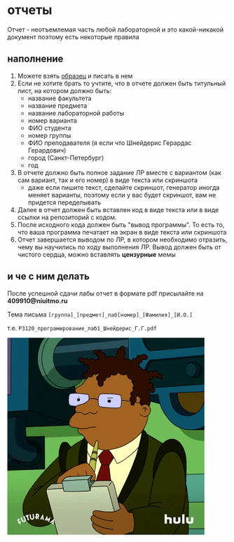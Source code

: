 # отчеты
Отчет - неотъемлемая часть любой лабораторной и это какой-никакой документ поэтому есть некоторые правила

## наполнение
1.  Можете взять [образец](https://docs.google.com/document/d/18I7KcVyP9uE0mOTq3IcqBSRNsCFRxNY_7Zh5Nh9Ix_U/edit?usp=sharing) и писать в нем
2.  Если не хотите брать то учтите, что в отчете должен быть титульный лист, на котором должно быть:
    - название факультета
    - название предмета
    - название лабораторной работы
    - номер варианта
    - ФИО студента
    - номер группы
    - ФИО преподавателя (я если что Шнейдерис Герардас Герардович)
    - город (Санкт-Петербург)
    - год
3. В отчете должно быть полное задание ЛР вместе с вариантом (как сам вариант, так и его номер) в виде текста или скриншота
    - даже если пишите текст, сделайте скриншот, генератор иногда меняет варианты, поэтому если у вас будет скриншот, вам не придется переделывать
4. Далее в отчет должен быть вставлен код в виде текста или в виде ссылки на репозиторий с кодом.
5. После исходного кода должен быть "вывод программы". То есть то, что ваша
   программа печатает на экран в виде текста или скриншота
6. Отчет завершается выводом по ЛР, в котором необходимо отразить, чему вы
   научились по ходу выполнения ЛР. Вывод должен быть от чистого сердца, можно вставлять __цензурные__ мемы

## и че с ним делать
После успешной сдачи лабы отчет в формате pdf присылайте на __409910@niuitmo.ru__

Тема письма `[группа]_[предмет]_лаб[номер]_[Фамилия]_[И.О.]`

т.е. `P3120_програмирование_лаб1_Шнейдерис_Г.Г.pdf`

![hermes](../images/hermes.gif)
